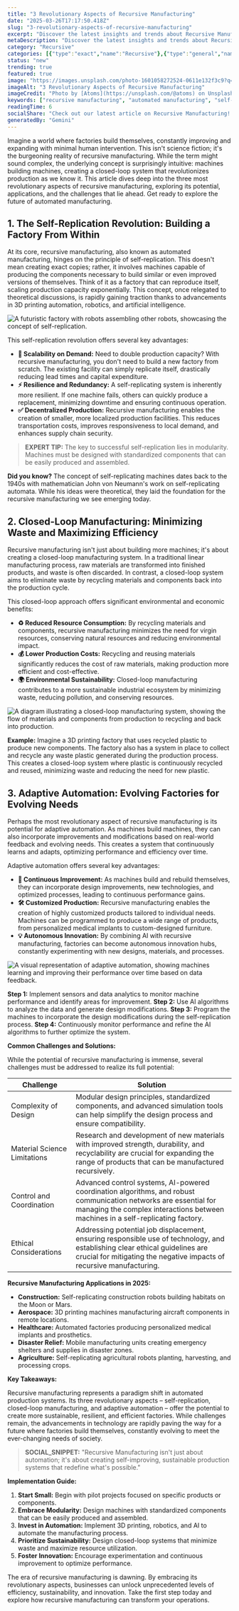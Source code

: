 ```yaml
---
title: "3 Revolutionary Aspects of Recursive Manufacturing"
date: "2025-03-26T17:17:50.418Z"
slug: "3-revolutionary-aspects-of-recursive-manufacturing"
excerpt: "Discover the latest insights and trends about Recursive Manufacturing. This comprehensive guide covers everything you need to know about Recursive Manufacturing in 2025."
metaDescription: "Discover the latest insights and trends about Recursive Manufacturing. This comprehensive guide covers everything you need to know about Recursive Manufact..."
category: "Recursive"
categories: [{"type":"exact","name":"Recursive"},{"type":"general","name":"Engineering"},{"type":"medium","name":"Robotics"},{"type":"specific","name":"Additive Manufacturing"},{"type":"niche","name":"Self-Replicating Machines"}]
status: "new"
trending: true
featured: true
image: "https://images.unsplash.com/photo-1601058272524-0611e132f3c9?q=85&w=1200&fit=max&fm=webp&auto=compress"
imageAlt: "3 Revolutionary Aspects of Recursive Manufacturing"
imageCredit: "Photo by [Atoms](https://unsplash.com/@atoms) on Unsplash"
keywords: ["recursive manufacturing", "automated manufacturing", "self-replicating machines", "3D printing automation", "recursive manufacturing applications", "self-replicating factory", "automated production systems", "benefits of recursive manufacturing", "recursive manufacturing technology", "closed-loop manufacturing systems"]
readingTime: 6
socialShare: "Check out our latest article on Recursive Manufacturing! 3 Revolutionary Aspects of Recursive Manufacturing #recursive manufacturing #automated manufacturing #self-replicating machines"
generatedBy: "Gemini"
---
```




Imagine a world where factories build themselves, constantly improving and expanding with minimal human intervention. This isn't science fiction; it's the burgeoning reality of recursive manufacturing. While the term might sound complex, the underlying concept is surprisingly intuitive: machines building machines, creating a closed-loop system that revolutionizes production as we know it. This article dives deep into the three most revolutionary aspects of recursive manufacturing, exploring its potential, applications, and the challenges that lie ahead. Get ready to explore the future of automated manufacturing.

## 1. The Self-Replication Revolution: Building a Factory From Within

At its core, recursive manufacturing, also known as automated manufacturing, hinges on the principle of self-replication. This doesn't mean creating exact copies; rather, it involves machines capable of producing the components necessary to build similar or even improved versions of themselves. Think of it as a factory that can reproduce itself, scaling production capacity exponentially. This concept, once relegated to theoretical discussions, is rapidly gaining traction thanks to advancements in 3D printing automation, robotics, and artificial intelligence.

![A futuristic factory with robots assembling other robots, showcasing the concept of self-replication.](https://images.unsplash.com/photo-1469289759076-d1484757abc3?q=85&w=1200&fit=max&fm=webp&auto=compress)

This self-replication revolution offers several key advantages:

*   **🔑 Scalability on Demand:** Need to double production capacity? With recursive manufacturing, you don't need to build a new factory from scratch. The existing facility can simply replicate itself, drastically reducing lead times and capital expenditure.
*   **⚡ Resilience and Redundancy:** A self-replicating system is inherently more resilient. If one machine fails, others can quickly produce a replacement, minimizing downtime and ensuring continuous operation.
*   **✅ Decentralized Production:** Recursive manufacturing enables the creation of smaller, more localized production facilities. This reduces transportation costs, improves responsiveness to local demand, and enhances supply chain security.

> **EXPERT TIP:** The key to successful self-replication lies in modularity. Machines must be designed with standardized components that can be easily produced and assembled.

**Did you know?** The concept of self-replicating machines dates back to the 1940s with mathematician John von Neumann's work on self-replicating automata. While his ideas were theoretical, they laid the foundation for the recursive manufacturing we see emerging today.

## 2. Closed-Loop Manufacturing: Minimizing Waste and Maximizing Efficiency

Recursive manufacturing isn't just about building more machines; it's about creating a closed-loop manufacturing system. In a traditional linear manufacturing process, raw materials are transformed into finished products, and waste is often discarded. In contrast, a closed-loop system aims to eliminate waste by recycling materials and components back into the production cycle.

This closed-loop approach offers significant environmental and economic benefits:

*   **♻️ Reduced Resource Consumption:** By recycling materials and components, recursive manufacturing minimizes the need for virgin resources, conserving natural resources and reducing environmental impact.
*   **💰 Lower Production Costs:** Recycling and reusing materials significantly reduces the cost of raw materials, making production more efficient and cost-effective.
*   **🌍 Environmental Sustainability:** Closed-loop manufacturing contributes to a more sustainable industrial ecosystem by minimizing waste, reducing pollution, and conserving resources.

![A diagram illustrating a closed-loop manufacturing system, showing the flow of materials and components from production to recycling and back into production.](https://images.unsplash.com/photo-1601058272524-0611e132f3c9?q=85&w=1200&fit=max&fm=webp&auto=compress)

**Example:** Imagine a 3D printing factory that uses recycled plastic to produce new components. The factory also has a system in place to collect and recycle any waste plastic generated during the production process. This creates a closed-loop system where plastic is continuously recycled and reused, minimizing waste and reducing the need for new plastic.

## 3. Adaptive Automation: Evolving Factories for Evolving Needs

Perhaps the most revolutionary aspect of recursive manufacturing is its potential for adaptive automation. As machines build machines, they can also incorporate improvements and modifications based on real-world feedback and evolving needs. This creates a system that continuously learns and adapts, optimizing performance and efficiency over time.

Adaptive automation offers several key advantages:

*   **🚀 Continuous Improvement:** As machines build and rebuild themselves, they can incorporate design improvements, new technologies, and optimized processes, leading to continuous performance gains.
*   **🛠️ Customized Production:** Recursive manufacturing enables the creation of highly customized products tailored to individual needs. Machines can be programmed to produce a wide range of products, from personalized medical implants to custom-designed furniture.
*   **💡 Autonomous Innovation:** By combining AI with recursive manufacturing, factories can become autonomous innovation hubs, constantly experimenting with new designs, materials, and processes.

![A visual representation of adaptive automation, showing machines learning and improving their performance over time based on data feedback.](https://images.unsplash.com/photo-1548273989-e90f53ea0501?q=85&w=1200&fit=max&fm=webp&auto=compress)

**Step 1:** Implement sensors and data analytics to monitor machine performance and identify areas for improvement.
**Step 2:** Use AI algorithms to analyze the data and generate design modifications.
**Step 3:** Program the machines to incorporate the design modifications during the self-replication process.
**Step 4:** Continuously monitor performance and refine the AI algorithms to further optimize the system.

**Common Challenges and Solutions:**

While the potential of recursive manufacturing is immense, several challenges must be addressed to realize its full potential:

| Challenge                   | Solution                                                                                                                                                                                                                                                                                                                                                                                       |
|-----------------------------|--------------------------------------------------------------------------------------------------------------------------------------------------------------------------------------------------------------------------------------------------------------------------------------------------------------------------------------------------------------------------------------------------|
| Complexity of Design       | Modular design principles, standardized components, and advanced simulation tools can help simplify the design process and ensure compatibility.                                                                                                                                                                                                                                          |
| Material Science Limitations | Research and development of new materials with improved strength, durability, and recyclability are crucial for expanding the range of products that can be manufactured recursively.                                                                                                                                                                                                 |
| Control and Coordination    | Advanced control systems, AI-powered coordination algorithms, and robust communication networks are essential for managing the complex interactions between machines in a self-replicating factory.                                                                                                                                                                                           |
| Ethical Considerations      | Addressing potential job displacement, ensuring responsible use of technology, and establishing clear ethical guidelines are crucial for mitigating the negative impacts of recursive manufacturing.                                                                                                                                                                                          |

**Recursive Manufacturing Applications in 2025:**

*   **Construction:** Self-replicating construction robots building habitats on the Moon or Mars.
*   **Aerospace:** 3D printing machines manufacturing aircraft components in remote locations.
*   **Healthcare:** Automated factories producing personalized medical implants and prosthetics.
*   **Disaster Relief:** Mobile manufacturing units creating emergency shelters and supplies in disaster zones.
*   **Agriculture:** Self-replicating agricultural robots planting, harvesting, and processing crops.

**Key Takeaways:**

Recursive manufacturing represents a paradigm shift in automated production systems. Its three revolutionary aspects – self-replication, closed-loop manufacturing, and adaptive automation – offer the potential to create more sustainable, resilient, and efficient factories. While challenges remain, the advancements in technology are rapidly paving the way for a future where factories build themselves, constantly evolving to meet the ever-changing needs of society.

> **SOCIAL_SNIPPET:** "Recursive Manufacturing isn't just about automation; it's about creating self-improving, sustainable production systems that redefine what's possible."

**Implementation Guide:**

1.  **Start Small:** Begin with pilot projects focused on specific products or components.
2.  **Embrace Modularity:** Design machines with standardized components that can be easily produced and assembled.
3.  **Invest in Automation:** Implement 3D printing, robotics, and AI to automate the manufacturing process.
4.  **Prioritize Sustainability:** Design closed-loop systems that minimize waste and maximize resource utilization.
5.  **Foster Innovation:** Encourage experimentation and continuous improvement to optimize performance.

The era of recursive manufacturing is dawning. By embracing its revolutionary aspects, businesses can unlock unprecedented levels of efficiency, sustainability, and innovation. Take the first step today and explore how recursive manufacturing can transform your operations.
